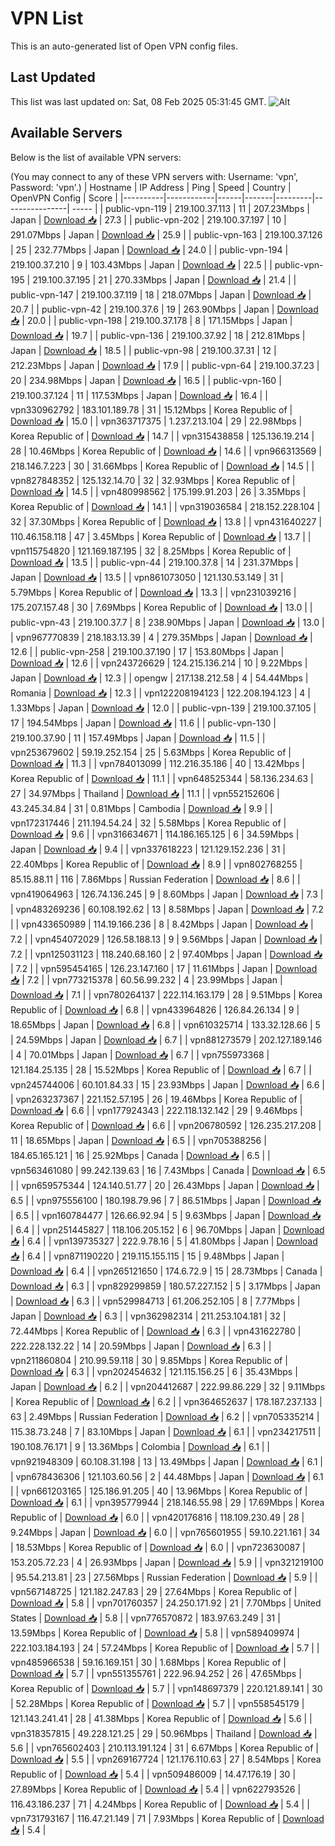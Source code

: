 # VPN List

This is an auto-generated list of Open VPN config files.

## Last Updated

This list was last updated on: Sat, 08 Feb 2025 05:31:45 GMT.
![Alt](https://repobeats.axiom.co/api/embed/186b98318ef1479477931607c1ad7d823f12451f.svg "Repobeats analytics image")

## Available Servers

Below is the list of available VPN servers:

(You may connect to any of these VPN servers with: Username: 'vpn', Password: 'vpn'.)
| Hostname | IP Address | Ping | Speed | Country | OpenVPN Config | Score |
|----------|------------|------|-------|---------|----------------| ----- |
| public-vpn-119 | 219.100.37.113 | 11 | 207.23Mbps | Japan | [Download 📥](./configs/server_0_JP.ovpn) | 27.3 |
| public-vpn-202 | 219.100.37.197 | 10 | 291.07Mbps | Japan | [Download 📥](./configs/server_1_JP.ovpn) | 25.9 |
| public-vpn-163 | 219.100.37.126 | 25 | 232.77Mbps | Japan | [Download 📥](./configs/server_2_JP.ovpn) | 24.0 |
| public-vpn-194 | 219.100.37.210 | 9 | 103.43Mbps | Japan | [Download 📥](./configs/server_3_JP.ovpn) | 22.5 |
| public-vpn-195 | 219.100.37.195 | 21 | 270.33Mbps | Japan | [Download 📥](./configs/server_4_JP.ovpn) | 21.4 |
| public-vpn-147 | 219.100.37.119 | 18 | 218.07Mbps | Japan | [Download 📥](./configs/server_5_JP.ovpn) | 20.7 |
| public-vpn-42 | 219.100.37.6 | 19 | 263.90Mbps | Japan | [Download 📥](./configs/server_6_JP.ovpn) | 20.0 |
| public-vpn-198 | 219.100.37.178 | 8 | 171.15Mbps | Japan | [Download 📥](./configs/server_7_JP.ovpn) | 19.7 |
| public-vpn-136 | 219.100.37.92 | 18 | 212.81Mbps | Japan | [Download 📥](./configs/server_8_JP.ovpn) | 18.5 |
| public-vpn-98 | 219.100.37.31 | 12 | 212.23Mbps | Japan | [Download 📥](./configs/server_9_JP.ovpn) | 17.9 |
| public-vpn-64 | 219.100.37.23 | 20 | 234.98Mbps | Japan | [Download 📥](./configs/server_10_JP.ovpn) | 16.5 |
| public-vpn-160 | 219.100.37.124 | 11 | 117.53Mbps | Japan | [Download 📥](./configs/server_11_JP.ovpn) | 16.4 |
| vpn330962792 | 183.101.189.78 | 31 | 15.12Mbps | Korea Republic of | [Download 📥](./configs/server_12_KR.ovpn) | 15.0 |
| vpn363717375 | 1.237.213.104 | 29 | 22.98Mbps | Korea Republic of | [Download 📥](./configs/server_13_KR.ovpn) | 14.7 |
| vpn315438858 | 125.136.19.214 | 28 | 10.46Mbps | Korea Republic of | [Download 📥](./configs/server_14_KR.ovpn) | 14.6 |
| vpn966313569 | 218.146.7.223 | 30 | 31.66Mbps | Korea Republic of | [Download 📥](./configs/server_15_KR.ovpn) | 14.5 |
| vpn827848352 | 125.132.14.70 | 32 | 32.93Mbps | Korea Republic of | [Download 📥](./configs/server_16_KR.ovpn) | 14.5 |
| vpn480998562 | 175.199.91.203 | 26 | 3.35Mbps | Korea Republic of | [Download 📥](./configs/server_17_KR.ovpn) | 14.1 |
| vpn319036584 | 218.152.228.104 | 32 | 37.30Mbps | Korea Republic of | [Download 📥](./configs/server_18_KR.ovpn) | 13.8 |
| vpn431640227 | 110.46.158.118 | 47 | 3.45Mbps | Korea Republic of | [Download 📥](./configs/server_19_KR.ovpn) | 13.7 |
| vpn115754820 | 121.169.187.195 | 32 | 8.25Mbps | Korea Republic of | [Download 📥](./configs/server_20_KR.ovpn) | 13.5 |
| public-vpn-44 | 219.100.37.8 | 14 | 231.37Mbps | Japan | [Download 📥](./configs/server_21_JP.ovpn) | 13.5 |
| vpn861073050 | 121.130.53.149 | 31 | 5.79Mbps | Korea Republic of | [Download 📥](./configs/server_22_KR.ovpn) | 13.3 |
| vpn231039216 | 175.207.157.48 | 30 | 7.69Mbps | Korea Republic of | [Download 📥](./configs/server_23_KR.ovpn) | 13.0 |
| public-vpn-43 | 219.100.37.7 | 8 | 238.90Mbps | Japan | [Download 📥](./configs/server_24_JP.ovpn) | 13.0 |
| vpn967770839 | 218.183.13.39 | 4 | 279.35Mbps | Japan | [Download 📥](./configs/server_25_JP.ovpn) | 12.6 |
| public-vpn-258 | 219.100.37.190 | 17 | 153.80Mbps | Japan | [Download 📥](./configs/server_26_JP.ovpn) | 12.6 |
| vpn243726629 | 124.215.136.214 | 10 | 9.22Mbps | Japan | [Download 📥](./configs/server_27_JP.ovpn) | 12.3 |
| opengw | 217.138.212.58 | 4 | 54.44Mbps | Romania | [Download 📥](./configs/server_28_RO.ovpn) | 12.3 |
| vpn122208194123 | 122.208.194.123 | 4 | 1.33Mbps | Japan | [Download 📥](./configs/server_29_JP.ovpn) | 12.0 |
| public-vpn-139 | 219.100.37.105 | 17 | 194.54Mbps | Japan | [Download 📥](./configs/server_30_JP.ovpn) | 11.6 |
| public-vpn-130 | 219.100.37.90 | 11 | 157.49Mbps | Japan | [Download 📥](./configs/server_31_JP.ovpn) | 11.5 |
| vpn253679602 | 59.19.252.154 | 25 | 5.63Mbps | Korea Republic of | [Download 📥](./configs/server_32_KR.ovpn) | 11.3 |
| vpn784013099 | 112.216.35.186 | 40 | 13.42Mbps | Korea Republic of | [Download 📥](./configs/server_33_KR.ovpn) | 11.1 |
| vpn648525344 | 58.136.234.63 | 27 | 34.97Mbps | Thailand | [Download 📥](./configs/server_34_TH.ovpn) | 11.1 |
| vpn552152606 | 43.245.34.84 | 31 | 0.81Mbps | Cambodia | [Download 📥](./configs/server_35_KH.ovpn) | 9.9 |
| vpn172317446 | 211.194.54.24 | 32 | 5.58Mbps | Korea Republic of | [Download 📥](./configs/server_36_KR.ovpn) | 9.6 |
| vpn316634671 | 114.186.165.125 | 6 | 34.59Mbps | Japan | [Download 📥](./configs/server_37_JP.ovpn) | 9.4 |
| vpn337618223 | 121.129.152.236 | 31 | 22.40Mbps | Korea Republic of | [Download 📥](./configs/server_38_KR.ovpn) | 8.9 |
| vpn802768255 | 85.15.88.11 | 116 | 7.86Mbps | Russian Federation | [Download 📥](./configs/server_39_RU.ovpn) | 8.6 |
| vpn419064963 | 126.74.136.245 | 9 | 8.60Mbps | Japan | [Download 📥](./configs/server_40_JP.ovpn) | 7.3 |
| vpn483269236 | 60.108.192.62 | 13 | 8.58Mbps | Japan | [Download 📥](./configs/server_41_JP.ovpn) | 7.2 |
| vpn433650989 | 114.19.166.236 | 8 | 8.42Mbps | Japan | [Download 📥](./configs/server_42_JP.ovpn) | 7.2 |
| vpn454072029 | 126.58.188.13 | 9 | 9.56Mbps | Japan | [Download 📥](./configs/server_43_JP.ovpn) | 7.2 |
| vpn125031123 | 118.240.68.160 | 2 | 97.40Mbps | Japan | [Download 📥](./configs/server_44_JP.ovpn) | 7.2 |
| vpn595454165 | 126.23.147.160 | 17 | 11.61Mbps | Japan | [Download 📥](./configs/server_45_JP.ovpn) | 7.2 |
| vpn773215378 | 60.56.99.232 | 4 | 23.99Mbps | Japan | [Download 📥](./configs/server_46_JP.ovpn) | 7.1 |
| vpn780264137 | 222.114.163.179 | 28 | 9.51Mbps | Korea Republic of | [Download 📥](./configs/server_47_KR.ovpn) | 6.8 |
| vpn433964826 | 126.84.26.134 | 9 | 18.65Mbps | Japan | [Download 📥](./configs/server_48_JP.ovpn) | 6.8 |
| vpn610325714 | 133.32.128.66 | 5 | 24.59Mbps | Japan | [Download 📥](./configs/server_49_JP.ovpn) | 6.7 |
| vpn881273579 | 202.127.189.146 | 4 | 70.01Mbps | Japan | [Download 📥](./configs/server_50_JP.ovpn) | 6.7 |
| vpn755973368 | 121.184.25.135 | 28 | 15.52Mbps | Korea Republic of | [Download 📥](./configs/server_51_KR.ovpn) | 6.7 |
| vpn245744006 | 60.101.84.33 | 15 | 23.93Mbps | Japan | [Download 📥](./configs/server_52_JP.ovpn) | 6.6 |
| vpn263237367 | 221.152.57.195 | 26 | 19.46Mbps | Korea Republic of | [Download 📥](./configs/server_53_KR.ovpn) | 6.6 |
| vpn177924343 | 222.118.132.142 | 29 | 9.46Mbps | Korea Republic of | [Download 📥](./configs/server_54_KR.ovpn) | 6.6 |
| vpn206780592 | 126.235.217.208 | 11 | 18.65Mbps | Japan | [Download 📥](./configs/server_55_JP.ovpn) | 6.5 |
| vpn705388256 | 184.65.165.121 | 16 | 25.92Mbps | Canada | [Download 📥](./configs/server_56_CA.ovpn) | 6.5 |
| vpn563461080 | 99.242.139.63 | 16 | 7.43Mbps | Canada | [Download 📥](./configs/server_57_CA.ovpn) | 6.5 |
| vpn659575344 | 124.140.51.77 | 20 | 26.43Mbps | Japan | [Download 📥](./configs/server_58_JP.ovpn) | 6.5 |
| vpn975556100 | 180.198.79.96 | 7 | 86.51Mbps | Japan | [Download 📥](./configs/server_59_JP.ovpn) | 6.5 |
| vpn160784477 | 126.66.92.94 | 5 | 9.63Mbps | Japan | [Download 📥](./configs/server_60_JP.ovpn) | 6.4 |
| vpn251445827 | 118.106.205.152 | 6 | 96.70Mbps | Japan | [Download 📥](./configs/server_61_JP.ovpn) | 6.4 |
| vpn139735327 | 222.9.78.16 | 5 | 41.80Mbps | Japan | [Download 📥](./configs/server_62_JP.ovpn) | 6.4 |
| vpn871190220 | 219.115.155.115 | 15 | 9.48Mbps | Japan | [Download 📥](./configs/server_63_JP.ovpn) | 6.4 |
| vpn265121650 | 174.6.72.9 | 15 | 28.73Mbps | Canada | [Download 📥](./configs/server_64_CA.ovpn) | 6.3 |
| vpn829299859 | 180.57.227.152 | 5 | 3.17Mbps | Japan | [Download 📥](./configs/server_65_JP.ovpn) | 6.3 |
| vpn529984713 | 61.206.252.105 | 8 | 7.77Mbps | Japan | [Download 📥](./configs/server_66_JP.ovpn) | 6.3 |
| vpn362982314 | 211.253.104.181 | 32 | 72.44Mbps | Korea Republic of | [Download 📥](./configs/server_67_KR.ovpn) | 6.3 |
| vpn431622780 | 222.228.132.22 | 14 | 20.59Mbps | Japan | [Download 📥](./configs/server_68_JP.ovpn) | 6.3 |
| vpn211860804 | 210.99.59.118 | 30 | 9.85Mbps | Korea Republic of | [Download 📥](./configs/server_69_KR.ovpn) | 6.3 |
| vpn202454632 | 121.115.156.25 | 6 | 35.43Mbps | Japan | [Download 📥](./configs/server_70_JP.ovpn) | 6.2 |
| vpn204412687 | 222.99.86.229 | 32 | 9.11Mbps | Korea Republic of | [Download 📥](./configs/server_71_KR.ovpn) | 6.2 |
| vpn364652637 | 178.187.237.133 | 63 | 2.49Mbps | Russian Federation | [Download 📥](./configs/server_72_RU.ovpn) | 6.2 |
| vpn705335214 | 115.38.73.248 | 7 | 83.10Mbps | Japan | [Download 📥](./configs/server_73_JP.ovpn) | 6.1 |
| vpn234217511 | 190.108.76.171 | 9 | 13.36Mbps | Colombia | [Download 📥](./configs/server_74_CO.ovpn) | 6.1 |
| vpn921948309 | 60.108.31.198 | 13 | 13.49Mbps | Japan | [Download 📥](./configs/server_75_JP.ovpn) | 6.1 |
| vpn678436306 | 121.103.60.56 | 2 | 44.48Mbps | Japan | [Download 📥](./configs/server_76_JP.ovpn) | 6.1 |
| vpn661203165 | 125.186.91.205 | 40 | 13.96Mbps | Korea Republic of | [Download 📥](./configs/server_77_KR.ovpn) | 6.1 |
| vpn395779944 | 218.146.55.98 | 29 | 17.69Mbps | Korea Republic of | [Download 📥](./configs/server_78_KR.ovpn) | 6.0 |
| vpn420176816 | 118.109.230.49 | 28 | 9.24Mbps | Japan | [Download 📥](./configs/server_79_JP.ovpn) | 6.0 |
| vpn765601955 | 59.10.221.161 | 34 | 18.53Mbps | Korea Republic of | [Download 📥](./configs/server_80_KR.ovpn) | 6.0 |
| vpn723630087 | 153.205.72.23 | 4 | 26.93Mbps | Japan | [Download 📥](./configs/server_81_JP.ovpn) | 5.9 |
| vpn321219100 | 95.54.213.81 | 23 | 27.56Mbps | Russian Federation | [Download 📥](./configs/server_82_RU.ovpn) | 5.9 |
| vpn567148725 | 121.182.247.83 | 29 | 27.64Mbps | Korea Republic of | [Download 📥](./configs/server_83_KR.ovpn) | 5.8 |
| vpn701760357 | 24.250.171.92 | 21 | 7.70Mbps | United States | [Download 📥](./configs/server_84_US.ovpn) | 5.8 |
| vpn776570872 | 183.97.63.249 | 31 | 13.59Mbps | Korea Republic of | [Download 📥](./configs/server_85_KR.ovpn) | 5.8 |
| vpn589409974 | 222.103.184.193 | 24 | 57.24Mbps | Korea Republic of | [Download 📥](./configs/server_86_KR.ovpn) | 5.7 |
| vpn485966538 | 59.16.169.151 | 30 | 1.68Mbps | Korea Republic of | [Download 📥](./configs/server_87_KR.ovpn) | 5.7 |
| vpn551355761 | 222.96.94.252 | 26 | 47.65Mbps | Korea Republic of | [Download 📥](./configs/server_88_KR.ovpn) | 5.7 |
| vpn148697379 | 220.121.89.141 | 30 | 52.28Mbps | Korea Republic of | [Download 📥](./configs/server_89_KR.ovpn) | 5.7 |
| vpn558545179 | 121.143.241.41 | 28 | 41.38Mbps | Korea Republic of | [Download 📥](./configs/server_90_KR.ovpn) | 5.6 |
| vpn318357815 | 49.228.121.25 | 29 | 50.96Mbps | Thailand | [Download 📥](./configs/server_91_TH.ovpn) | 5.6 |
| vpn765602403 | 210.113.191.124 | 31 | 6.67Mbps | Korea Republic of | [Download 📥](./configs/server_92_KR.ovpn) | 5.5 |
| vpn269167724 | 121.176.110.63 | 27 | 8.54Mbps | Korea Republic of | [Download 📥](./configs/server_93_KR.ovpn) | 5.4 |
| vpn509486009 | 14.47.176.19 | 30 | 27.89Mbps | Korea Republic of | [Download 📥](./configs/server_94_KR.ovpn) | 5.4 |
| vpn622793526 | 116.43.186.237 | 71 | 4.24Mbps | Korea Republic of | [Download 📥](./configs/server_95_KR.ovpn) | 5.4 |
| vpn731793167 | 116.47.21.149 | 71 | 7.93Mbps | Korea Republic of | [Download 📥](./configs/server_96_KR.ovpn) | 5.4 |
